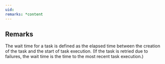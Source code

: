 ```yaml
---
uid: 
remarks: *content
---
```

## Remarks  
 The wait time for a task is defined as the elapsed time between             the creation of the task and the start of task execution. (If the             task is retried due to failures, the wait time is the time to the             most recent task execution.)